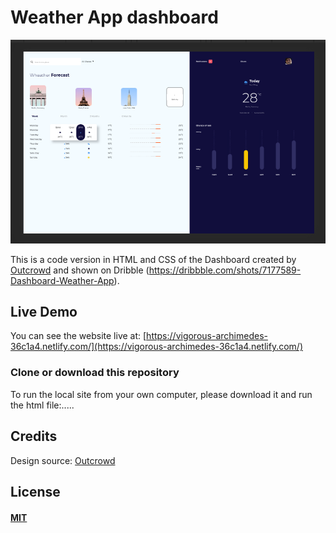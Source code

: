 # Weather App dashboard

[![imagely](/assets/final-weather-app-preview.png)](https://criscarart.github.io/imagely/)

This is a code version in HTML and CSS of the Dashboard created by [Outcrowd](https://dribbble.com/outcrowd) and shown on Dribble (https://dribbble.com/shots/7177589-Dashboard-Weather-App).

## Live Demo

You can see the website live at: [https://vigorous-archimedes-36c1a4.netlify.com/](https://vigorous-archimedes-36c1a4.netlify.com/)

### Clone or download this repository

To run the local site from your own computer, please download it and run the html file:.....

## Credits

Design source: [Outcrowd](https://dribbble.com/outcrowd)

## License

#### [MIT](./LICENSE)

